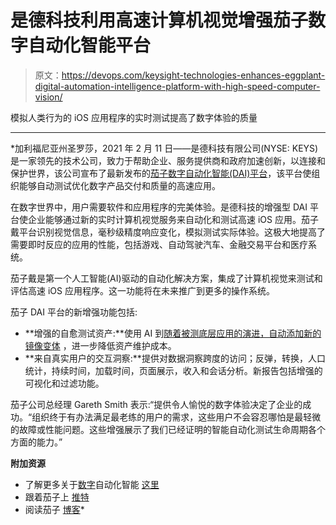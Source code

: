 # 是德科技利用高速计算机视觉增强茄子数字自动化智能平台

> 原文：<https://devops.com/keysight-technologies-enhances-eggplant-digital-automation-intelligence-platform-with-high-speed-computer-vision/>

模拟人类行为的 iOS 应用程序的实时测试提高了数字体验的质量

******

 *加利福尼亚州圣罗莎，2021 年 2 月 11 日——是德科技有限公司(NYSE: KEYS)是一家领先的技术公司，致力于帮助企业、服务提供商和政府加速创新，以连接和保护世界，该公司宣布了最新发布的[茄子数字自动化智能(DAI)平台](https://www.eggplantsoftware.com/digital-automation-intelligence)，该平台使组织能够自动测试优化数字产品交付和质量的高速应用。

在数字世界中，用户需要软件和应用程序的完美体验。是德科技的增强型 DAI 平台使企业能够通过新的实时计算机视觉服务来自动化和测试高速 iOS 应用。茄子戴平台识别视觉信息，毫秒级精度响应变化，模拟测试实际体验。这极大地提高了需要即时反应的应用的性能，包括游戏、自动驾驶汽车、金融交易平台和医疗系统。

茄子戴是第一个人工智能(AI)驱动的自动化解决方案，集成了计算机视觉来测试和评估高速 iOS 应用程序。这一功能将在未来推广到更多的操作系统。

茄子 DAI 平台的新增强功能包括:

*   **增强的自愈测试资产:**使用 AI 到[随着被测底层应用的演进，自动添加新的镜像变体](https://info.eggplantsoftware.com/auto-healing-test-assets-with-eggplant) ，进一步降低资产维护成本。
*   **来自真实用户的交互洞察:**提供对数据洞察跨度的访问；反弹，转换，人口统计，持续时间，加载时间，页面展示，收入和会话分析。新报告包括增强的可视化和过滤功能。

茄子公司总经理 Gareth Smith 表示:“提供令人愉悦的数字体验决定了企业的成功。“组织终于有办法满足最老练的用户的需求，这些用户不会容忍哪怕是最轻微的故障或性能问题。这些增强展示了我们已经证明的智能自动化测试生命周期各个方面的能力。”

**附加资源**

*   了解更多关于[数字](https://cts.businesswire.com/ct/CT?id=smartlink&url=https%3A%2F%2Feggplant.io%2Fdai&esheet=52081375&newsitemid=20190820005224&lan=en-US&anchor=Digital+Automation+Intelligence+Suite&index=2&md5=a5dfaab225af4e645f3b5db29e22d98b)自动化智能 [](https://www.eggplantsoftware.com/digital-automation-intelligence) [这里](https://www.eggplantsoftware.com/digital-automation-intelligence)
*   跟着茄子上 [](https://twitter.com/eggplantio?lang=en) [推特](https://twitter.com/eggplantio?lang=en)
*   阅读茄子 [](https://blog.eggplantsoftware.com/) [博客](https://blog.eggplantsoftware.com/)*